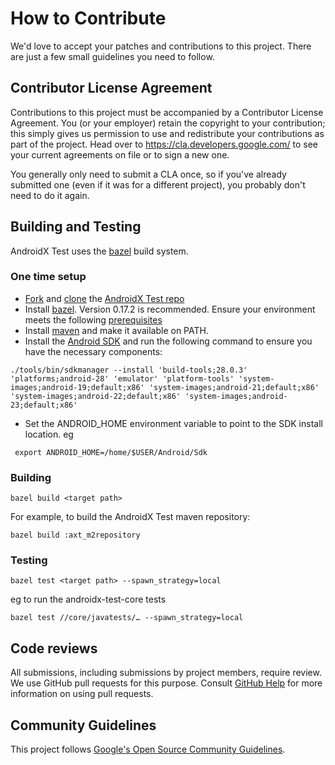 # How to Contribute

We'd love to accept your patches and contributions to this project. There are
just a few small guidelines you need to follow.

## Contributor License Agreement

Contributions to this project must be accompanied by a Contributor License
Agreement. You (or your employer) retain the copyright to your contribution;
this simply gives us permission to use and redistribute your contributions as
part of the project. Head over to <https://cla.developers.google.com/> to see
your current agreements on file or to sign a new one.

You generally only need to submit a CLA once, so if you've already submitted one
(even if it was for a different project), you probably don't need to do it
again.

## Building and Testing

AndroidX Test uses the [bazel](https://bazel.build/) build system.

### One time setup

 * [Fork](https://help.github.com/articles/fork-a-repo/) and [clone](https://help.github.com/articles/cloning-a-repository/) the [AndroidX Test repo](https://github.com/android/android-test)
 * Install [bazel](https://docs.bazel.build/versions/master/install.html). Version 0.17.2 is recommended. Ensure your environment meets the following [prerequisites](https://docs.bazel.build/versions/master/android-instrumentation-test.html#prerequisites)
 * Install [maven](http://maven.apache.org/install.html) and make it available on PATH.
 * Install the [Android SDK](https://developer.android.com/studio/install) and run the following command to ensure you have the necessary components:
 ```
 ./tools/bin/sdkmanager --install 'build-tools;28.0.3' 'platforms;android-28' 'emulator' 'platform-tools' 'system-images;android-19;default;x86' 'system-images;android-21;default;x86' 'system-images;android-22;default;x86' 'system-images;android-23;default;x86'
 ```
 * Set the ANDROID_HOME environment variable to point to the SDK install location. eg
```
 export ANDROID_HOME=/home/$USER/Android/Sdk
```

### Building

```
bazel build <target path>
```

For example, to build the AndroidX Test maven repository:
```
bazel build :axt_m2repository
```

### Testing

```
bazel test <target path> --spawn_strategy=local
```

eg to run the androidx-test-core tests
```
bazel test //core/javatests/… --spawn_strategy=local
```

## Code reviews

All submissions, including submissions by project members, require review. We
use GitHub pull requests for this purpose. Consult
[GitHub Help](https://help.github.com/articles/about-pull-requests/) for more
information on using pull requests.


## Community Guidelines

This project follows [Google's Open Source Community
Guidelines](https://opensource.google.com/conduct/).

